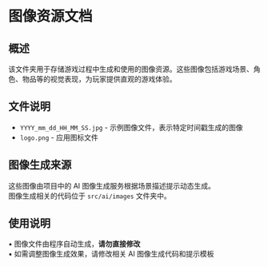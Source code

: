 # 图像资源文档

## 概述

该文件夹用于存储游戏过程中生成和使用的图像资源。这些图像包括游戏场景、角色、物品等的视觉表现，为玩家提供直观的游戏体验。

## 文件说明

* `YYYY_mm_dd_HH_MM_SS.jpg` - 示例图像文件，表示特定时间戳生成的图像
* `logo.png` - 应用图标文件

## 图像生成来源

这些图像由项目中的 AI 图像生成服务根据场景描述提示动态生成。\
图像生成相关的代码位于 `src/ai/images` 文件夹中。

## 使用说明

▪ 图像文件由程序自动生成，**请勿直接修改**\
▪ 如需调整图像生成效果，请修改相关 AI 图像生成代码和提示模板
